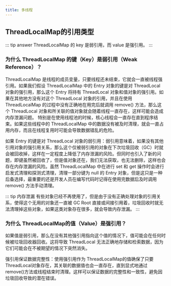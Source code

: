 ```yaml
---
title: 多线程
---
```


## ThreadLocalMap的引用类型

::: tip answer
ThreadLocalMap 的 key 是弱引用，而 value 是强引用。
::: 

### 为什么 ThreadLocalMap 的键（Key）是弱引用（Weak Reference）？
  ThreadLocalMap 是线程的成员变量，只要线程还未结束，它就会一直被线程强引用。如果我们假设 ThreadLocalMap 中的 Entry 对象的键是对 ThreadLocal 对象的强引用，那么这个 Entry 将持有 ThreadLocal 对象和值对象的强引用。如果在其他地方没有对这个 ThreadLocal 对象的引用，并且在使用 ThreadLocalMap 的过程中没有正确地在用完后就调用 remove() 方法，那么这个 ThreadLocal 对象和所关联的值对象就会随着线程一直存在，这样可能会造成内存泄漏问题。 特别是在使用线程池的时候，核心线程会一直存在直到程序结束。如果这些线程中的 ThreadLocalMap 中的数据没有被及时清理，就会一直占用内存，而且在线程复用时可能会导致数据错乱的危险。

  如果 Entry 的键是对 ThreadLocal 对象的弱引用：弱引用意味着，如果没有其他引用对象的强引用关系，那么这个仅被弱引用的对象在下次垃圾回收（GC）时就会被回收掉，这样在一定程度上降低了内存泄漏的风险。但同时也引入了新的问题，即键虽然被回收了，但是值对象还在，我们无法获取，也无法删除，这样也会存在内存泄漏的风险。虽然 ThreadLocalMap 中在进行 set 和 get 操作时会进行启发式清理和探测式清理，清理一部分键为 null 的 Entry 对象，但是这只是一种后备选择，最重要的还是开发人员在编写代码时记得在使用完数据后及时调用 remove() 方法手动清理。

::: tip 内存泄漏
有些对象已经不再使用了，但是由于没有正确处理对象的引用关系，使得这个无用的对象还一直被 GC Root 直接或间接引用着，垃圾回收时就无法清理掉这些对象，如果这类对象存在很多，就会导致内存泄漏。
::: 

### 为什么 ThreadLocalMap的值（Value）是强引用？
  如果值是弱引用，那么在没有其他强引用指向这个值的情况下，值可能会在任何时候被垃圾回收器回收。这将导致 ThreadLocal 无法正确地存储和检索数据，因为它们可能会在不被期望的情况下突然消失。
    
  强引用保证数据完整性：使用强引用作为 ThreadLocalMap的值确保了只要ThreadLocal对象存在，其关联的数据值也会一直存在，直到显式地通过remove()方法或线程结束时清理。这样可以保证数据的完整性和一致性，避免因垃圾回收导致的潜在错误。

